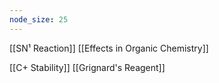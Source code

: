 ```yaml
---
node_size: 25
---
```

[[SN¹ Reaction]]
[[Effects in Organic Chemistry]]

[[C+ Stability]]
[[Grignard's Reagent]]
